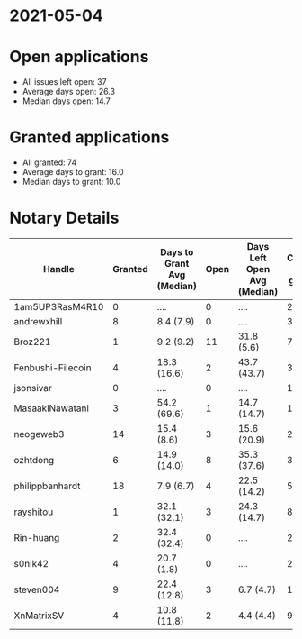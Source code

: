 2021-05-04
==========

# Open applications

- All issues left open: 37
- Average days open: 26.3
- Median days open: 14.7

# Granted applications

- All granted: 74
- Average days to grant: 16.0
- Median days to grant: 10.0

# Notary Details

| Handle            |   Granted | Days to Grant Avg (Median)   |   Open | Days Left Open Avg (Median)   |   Closed (no grant) |
|-------------------|-----------|------------------------------|--------|-------------------------------|---------------------|
| 1am5UP3RasM4R10   |         0 | ....                         |      0 | ....                          |                   2 |
| andrewxhill       |         8 | 8.4  (7.9)                   |      0 | ....                          |                  30 |
| Broz221           |         1 | 9.2  (9.2)                   |     11 | 31.8  (5.6)                   |                   7 |
| Fenbushi-Filecoin |         4 | 18.3  (16.6)                 |      2 | 43.7  (43.7)                  |                  32 |
| jsonsivar         |         0 | ....                         |      0 | ....                          |                  13 |
| MasaakiNawatani   |         3 | 54.2  (69.6)                 |      1 | 14.7  (14.7)                  |                  14 |
| neogeweb3         |        14 | 15.4  (8.6)                  |      3 | 15.6  (20.9)                  |                  26 |
| ozhtdong          |         6 | 14.9  (14.0)                 |      8 | 35.3  (37.6)                  |                  33 |
| philippbanhardt   |        18 | 7.9  (6.7)                   |      4 | 22.5  (14.2)                  |                  57 |
| rayshitou         |         1 | 32.1  (32.1)                 |      3 | 24.3  (14.7)                  |                   8 |
| Rin-huang         |         2 | 32.4  (32.4)                 |      0 | ....                          |                   2 |
| s0nik42           |         4 | 20.7  (1.8)                  |      0 | ....                          |                  20 |
| steven004         |         9 | 22.4  (12.8)                 |      3 | 6.7  (4.7)                    |                  19 |
| XnMatrixSV        |         4 | 10.8  (11.8)                 |      2 | 4.4  (4.4)                    |                   9 |